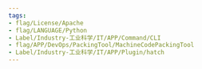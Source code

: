 ```yaml
---
tags:
- flag/License/Apache
- flag/LANGUAGE/Python
- Label/Industry-工业科学/IT/APP/Command/CLI
- flag/APP/DevOps/PackingTool/MachineCodePackingTool
- Label/Industry-工业科学/IT/APP/Plugin/hatch
---
```

